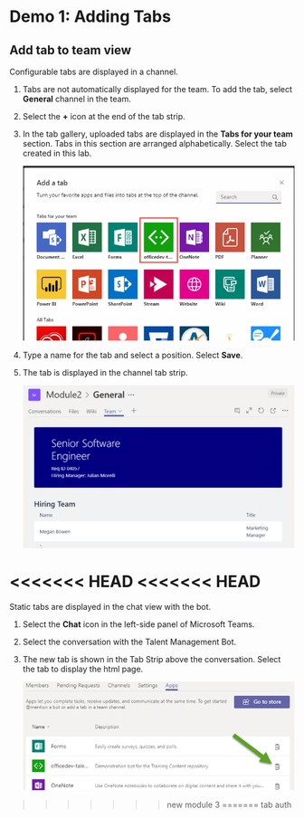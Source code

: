 # Demo 1: Adding Tabs

## Add tab to team view

Configurable tabs are displayed in a channel.

1. Tabs are not automatically displayed for the team. To add the tab, select **General** channel in the team.

1. Select the **+** icon at the end of the tab strip.

1. In the tab gallery, uploaded tabs are displayed in the **Tabs for your team** section. Tabs in this section are arranged alphabetically. Select the tab created in this lab.

    ![Screenshot of tab gallery with the talent management app highlighted.](../Images/Exercise1-04.png)

1. Type a name for the tab and select a position. Select **Save**.

1. The tab is displayed in the channel tab strip.

    ![Screenshot of Microsoft Teams showing the configurable tab added in the lab](../Images/Exercise1-05.png)

<<<<<<< HEAD
<<<<<<< HEAD
=======
Static tabs are displayed in the chat view with the bot.

1. Select the **Chat** icon in the left-side panel of Microsoft Teams.

1. Select the conversation with the Talent Management Bot.

1. The new tab is shown in the Tab Strip above the conversation. Select the tab to display the html page.

    ![Screenshot of Microsoft Teams showing the static tab added in the lab.](../Images/Exercise1-03.png)
>>>>>>> new module 3
=======
>>>>>>> tab auth

